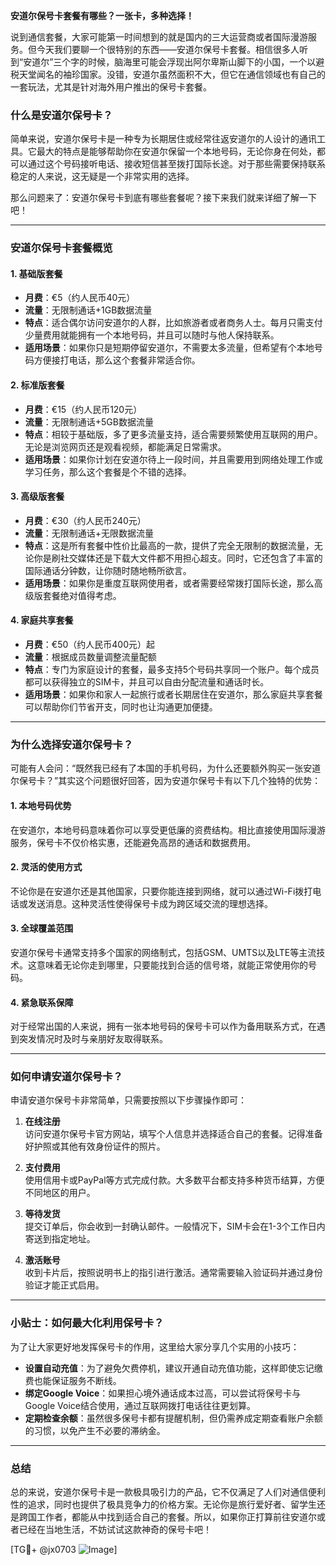 **安道尔保号卡套餐有哪些？一张卡，多种选择！**

说到通信套餐，大家可能第一时间想到的就是国内的三大运营商或者国际漫游服务。但今天我们要聊一个很特别的东西——安道尔保号卡套餐。相信很多人听到“安道尔”三个字的时候，脑海里可能会浮现出阿尔卑斯山脚下的小国，一个以避税天堂闻名的袖珍国家。没错，安道尔虽然面积不大，但它在通信领域也有自己的一套玩法，尤其是针对海外用户推出的保号卡套餐。

### 什么是安道尔保号卡？

简单来说，安道尔保号卡是一种专为长期居住或经常往返安道尔的人设计的通讯工具。它最大的特点是能够帮助你在安道尔保留一个本地号码，无论你身在何处，都可以通过这个号码接听电话、接收短信甚至拨打国际长途。对于那些需要保持联系稳定的人来说，这无疑是一个非常实用的选择。

那么问题来了：安道尔保号卡到底有哪些套餐呢？接下来我们就来详细了解一下吧！

---

### 安道尔保号卡套餐概览

#### 1. **基础版套餐**
   - **月费**：€5（约人民币40元）
   - **流量**：无限制通话+1GB数据流量
   - **特点**：适合偶尔访问安道尔的人群，比如旅游者或者商务人士。每月只需支付少量费用就能拥有一个本地号码，并且可以随时与他人保持联系。
   - **适用场景**：如果你只是短期停留安道尔，不需要太多流量，但希望有个本地号码方便接打电话，那么这个套餐非常适合你。

#### 2. **标准版套餐**
   - **月费**：€15（约人民币120元）
   - **流量**：无限制通话+5GB数据流量
   - **特点**：相较于基础版，多了更多流量支持，适合需要频繁使用互联网的用户。无论是浏览网页还是观看视频，都能满足日常需求。
   - **适用场景**：如果你计划在安道尔待上一段时间，并且需要用到网络处理工作或学习任务，那么这个套餐是个不错的选择。

#### 3. **高级版套餐**
   - **月费**：€30（约人民币240元）
   - **流量**：无限制通话+无限数据流量
   - **特点**：这是所有套餐中性价比最高的一款，提供了完全无限制的数据流量，无论你是刷社交媒体还是下载大文件都不用担心超支。同时，它还包含了丰富的国际通话分钟数，让你随时随地畅所欲言。
   - **适用场景**：如果你是重度互联网使用者，或者需要经常拨打国际长途，那么高级版套餐绝对值得考虑。

#### 4. **家庭共享套餐**
   - **月费**：€50（约人民币400元）起
   - **流量**：根据成员数量调整流量配额
   - **特点**：专门为家庭设计的套餐，最多支持5个号码共享同一个账户。每个成员都可以获得独立的SIM卡，并且可以自由分配流量和通话时长。
   - **适用场景**：如果你和家人一起旅行或者长期居住在安道尔，那么家庭共享套餐可以帮助你们节省开支，同时也让沟通更加便捷。

---

### 为什么选择安道尔保号卡？

可能有人会问：“既然我已经有了本国的手机号码，为什么还要额外购买一张安道尔保号卡？”其实这个问题很好回答，因为安道尔保号卡有以下几个独特的优势：

#### 1. **本地号码优势**
   在安道尔，本地号码意味着你可以享受更低廉的资费结构。相比直接使用国际漫游服务，保号卡不仅价格实惠，还能避免高昂的通话和数据费用。

#### 2. **灵活的使用方式**
   不论你是在安道尔还是其他国家，只要你能连接到网络，就可以通过Wi-Fi拨打电话或发送消息。这种灵活性使得保号卡成为跨区域交流的理想选择。

#### 3. **全球覆盖范围**
   安道尔保号卡通常支持多个国家的网络制式，包括GSM、UMTS以及LTE等主流技术。这意味着无论你走到哪里，只要能找到合适的信号塔，就能正常使用你的号码。

#### 4. **紧急联系保障**
   对于经常出国的人来说，拥有一张本地号码的保号卡可以作为备用联系方式，在遇到突发情况时及时与亲朋好友取得联系。

---

### 如何申请安道尔保号卡？

申请安道尔保号卡非常简单，只需要按照以下步骤操作即可：

1. **在线注册**  
   访问安道尔保号卡官方网站，填写个人信息并选择适合自己的套餐。记得准备好护照或其他有效身份证件的照片。

2. **支付费用**  
   使用信用卡或PayPal等方式完成付款。大多数平台都支持多种货币结算，方便不同地区的用户。

3. **等待发货**  
   提交订单后，你会收到一封确认邮件。一般情况下，SIM卡会在1-3个工作日内寄送到指定地址。

4. **激活账号**  
   收到卡片后，按照说明书上的指引进行激活。通常需要输入验证码并通过身份验证才能正式启用。

---

### 小贴士：如何最大化利用保号卡？

为了让大家更好地发挥保号卡的作用，这里给大家分享几个实用的小技巧：

- **设置自动充值**：为了避免欠费停机，建议开通自动充值功能，这样即使忘记缴费也能保证服务不断线。
- **绑定Google Voice**：如果担心境外通话成本过高，可以尝试将保号卡与Google Voice结合使用，通过互联网拨打电话往往更划算。
- **定期检查余额**：虽然很多保号卡都有提醒机制，但仍需养成定期查看账户余额的习惯，以免产生不必要的滞纳金。

---

### 总结

总的来说，安道尔保号卡是一款极具吸引力的产品，它不仅满足了人们对通信便利性的追求，同时也提供了极具竞争力的价格方案。无论你是旅行爱好者、留学生还是跨国工作者，都能从中找到适合自己的套餐。所以，如果你正打算前往安道尔或者已经在当地生活，不妨试试这款神奇的保号卡吧！

[TG💪+ @jx0703 ![Image](https://github.com/user-attachments/assets/dbca1d08-cadb-493c-b0ec-ad6f7a83f270)]